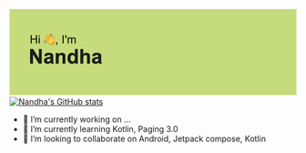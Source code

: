 [![Header](/header.png "Header")](https://some-url.dev/)
[![Nandha's GitHub stats](https://github-readme-stats.vercel.app/api?username=rnandhakumar1995)](https://github.com/anuraghazra/github-readme-stats)
- 🔭 I’m currently working on ...
- 🌱 I’m currently learning Kotlin, Paging 3.0
- 👯 I’m looking to collaborate on Android, Jetpack compose, Kotlin

<!--
**rnandhakumar1995/rnandhakumar1995** is a ✨ _special_ ✨ repository because its `README.md` (this file) appears on your GitHub profile.

Here are some ideas to get you started:
- 🤔 I’m looking for help with ...
- 💬 Ask me about ...
- 📫 How to reach me: ...
- 😄 Pronouns: He/Him
- ⚡ Fun fact: ...
-->
